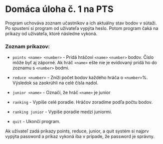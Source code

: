 # Domáca úloha č. 1 na PTS

Program uchováva zoznam učastníkov a ich aktuálny stav bodov v sútaži. Po spustení si program od
užívateľa vypýta heslo. Potom program čaká na príkazy od užívateľa, ktoré následne vykoná.

### Zoznam príkazov:

- `points <name> <number>` -
  Pridá hráčovi `<name>` `<number>` bodov. Číslo môže byť aj záporné.
  Ak hráč `<name>` ešte nie je evidovaný pridá ho do zoznamu s `<number>` bodmi.

- `reduce <number>` -
  Zníži počet bodov každého hráča o `<number>`%. Výsledok sa zaokrúhli na celé čísla nadol.

- `junior <name>` -
  Označí, že hráč `<name>` je junior

- `ranking` -
  Vypíše celé poradie. Hráčov zoradíme podľa počtu bodov.

- `ranking junior` -
  Vypíše poradie medzi juniormi.

- `quit` -
  Ukončí program.

Ak užívateľ zadá príkazy points, reduce, junior, a quit systém si najprv vypýta password a príkaz
vykoná iba v prípade, že password je správny.










